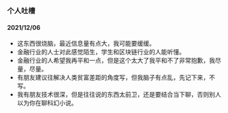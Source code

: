 ### 个人吐槽
#### 2021/12/06
- 这东西很烧脑，最近信息量有点大，我可能要缓缓。
- 金融行业的人士对此感觉陌生，学生和区块链行业的人能听懂。
- 金融行业的人希望我再平和一点，但是这个太大了我平和不了非常抱歉，我尽量，尽量。
- 有朋友建议往解决人类贫富差距的角度写，但我脑子有点乱，先记下来，不写。
- 我有朋友技术很深，但是往往说的东西太前卫，还是要结合当下聊，否则别人以为你在聊科幻小说。